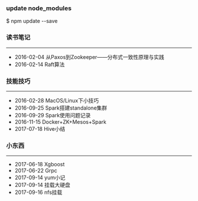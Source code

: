 ### update node_modules
$ npm update --save

### 读书笔记
---
- 2016-02-04 从Paxos到Zookeeper——分布式一致性原理与实践
- 2016-02-14 Raft算法

### 技能技巧
---
- 2016-02-28 MacOS/Linux下小技巧
- 2016-09-25 Spark搭建standalone集群
- 2016-09-29 Spark使用问题记录
- 2016-11-15 Docker+ZK+Mesos+Spark
- 2017-07-18 Hive小结

### 小东西
---
- 2017-06-18 Xgboost
- 2017-06-22 Grpc
- 2017-09-14 yum小记
- 2017-09-14 挂载大硬盘
- 2017-09-16 nfs挂载
